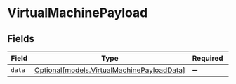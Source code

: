 # VirtualMachinePayload


## Fields

| Field                                                                                | Type                                                                                 | Required                                                                             | Description                                                                          |
| ------------------------------------------------------------------------------------ | ------------------------------------------------------------------------------------ | ------------------------------------------------------------------------------------ | ------------------------------------------------------------------------------------ |
| `data`                                                                               | [Optional[models.VirtualMachinePayloadData]](../models/virtualmachinepayloaddata.md) | :heavy_minus_sign:                                                                   | N/A                                                                                  |